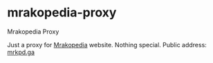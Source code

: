 # mrakopedia-proxy
Mrakopedia Proxy

Just a proxy for [Mrakopedia](https://mrakopedia.net) website. Nothing special.
Public address: [mrkpd.ga](https://mrkpd.ga)
